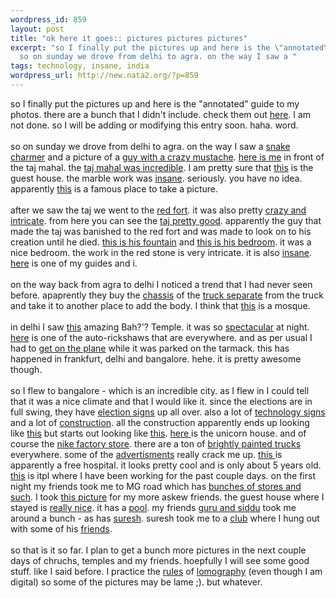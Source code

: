 ```yaml
--- 
wordpress_id: 859
layout: post
title: "ok here it goes:: pictures pictures pictures"
excerpt: "so I finally put the pictures up and here is the \"annotated\" guide to my photos. there are a bunch that I didn't include. check them out here. I am not done. so I will be adding or modifying this entry soon. haha. word. \r\n\
  so on sunday we drove from delhi to agra. on the way I saw a "
tags: technology, insane, india
wordpress_url: http://new.nata2.org/?p=859
---
```

so I finally put the pictures up and here is the "annotated" guide to my photos. there are a bunch that I didn't include. check them out <a href="http://nata2.info/?path=pictures%2Fevents%2F2004%3A05%3A13_india">here</a>. I am not done. so I will be adding or modifying this entry soon. haha. word. <br/><br/>
so on sunday we drove from delhi to agra. on the way I saw a <a href="http://nata2.info/?path=pictures%2Fevents%2F2004%3A05%3A13_india%2Fdelhi_agra&amp;img=IMG_0081.jpg">snake charmer</a> and a picture of a <a href="http://nata2.info/?path=pictures%2Fevents%2F2004%3A05%3A13_india%2Fdelhi_agra&amp;img=IMG_0086.jpg">guy with a crazy mustache</a>. <a href="http://nata2.info/?path=pictures%2Fevents%2F2004%3A05%3A13_india%2Fdelhi_agra&amp;img=IMG_0101.jpg">here is me</a> in front of the taj mahal. the <a href="http://nata2.info/?path=pictures%2Fevents%2F2004%3A05%3A13_india%2Fdelhi_agra&amp;img=IMG_0107.jpg">taj mahal was incredible</a>. I am pretty sure that <a href="http://nata2.info/?path=pictures%2Fevents%2F2004%3A05%3A13_india%2Fdelhi_agra&amp;img=IMG_0109.jpg">this</a> is the guest house. the marble work was <a href="http://nata2.info/?path=pictures%2Fevents%2F2004%3A05%3A13_india%2Fdelhi_agra&amp;img=IMG_0117.jpg">insane</a>. seriously. you have no idea. apparently <a href="http://nata2.info/?path=pictures%2Fevents%2F2004%3A05%3A13_india%2Fdelhi_agra&amp;img=IMG_0124.jpg">this</a> is a famous place to take a picture. <br/><br/>after we saw the taj we went to the <a href="http://nata2.info/?path=pictures%2Fevents%2F2004%3A05%3A13_india%2Fdelhi_agra&amp;img=IMG_0131.jpg">red fort</a>. it was also pretty <a href="http://nata2.info/?path=pictures%2Fevents%2F2004%3A05%3A13_india%2Fdelhi_agra&img=IMG_0135.jpg">crazy and intricate</a>. from here you can see the <a href="http://nata2.info/?path=pictures%2Fevents%2F2004%3A05%3A13_india%2Fdelhi_agra&img=IMG_0147.jpg">taj pretty good</a>. apparently the guy that made the taj was banished to the red fort and was made to look on to his creation until he died. <a href="http://nata2.info/?path=pictures%2Fevents%2F2004%3A05%3A13_india%2Fdelhi_agra&img=IMG_0145.jpg">this is his fountain</a> and <a href="http://nata2.info/?path=pictures%2Fevents%2F2004%3A05%3A13_india%2Fdelhi_agra&img=IMG_0146.jpg">this is his bedroom</a>. it was a nice bedroom. the work in the red stone  is very intricate. it is also <a href="http://nata2.info/?path=pictures%2Fevents%2F2004%3A05%3A13_india%2Fdelhi_agra&img=IMG_0157.jpg">insane</a>.   <a href="http://nata2.info/?path=pictures%2Fevents%2F2004%3A05%3A13_india%2Fdelhi_agra&img=IMG_0162.jpg">here</a> is one of my guides and i. <br/><br/>on the way back from agra to delhi I noticed a trend that I had never seen before. apaprently they buy the <a href="http://nata2.info/?path=pictures%2Fevents%2F2004%3A05%3A13_india%2Fdelhi_agra&img=IMG_0175.jpg">chassis</a> of the <a href="http://nata2.info/?path=pictures%2Fevents%2F2004%3A05%3A13_india%2Fdelhi_agra&img=IMG_0176.jpg">truck separate</a> from the truck and take it to another place to add the body. I think that <a href="http://nata2.info/?path=pictures%2Fevents%2F2004%3A05%3A13_india%2Fdelhi_agra&img=IMG_0179.jpg">this</a> is a mosque. <br/><br/>in delhi I saw <a href="http://nata2.info/?path=pictures%2Fevents%2F2004%3A05%3A13_india%2Fdelhi_agra&img=IMG_0222.jpg">this</a> amazing Bah?'? Temple. it was so <a href="http://nata2.info/?path=pictures%2Fevents%2F2004%3A05%3A13_india%2Fdelhi_agra&img=IMG_0223.jpg">spectacular</a> at night. <a href="http://nata2.info/?path=pictures%2Fevents%2F2004%3A05%3A13_india%2Fdelhi_agra&img=IMG_0227.jpg">here</a> is one of the auto-rickshaws that are everywhere. and as per usual I had to <a href="http://nata2.info/?path=pictures%2Fevents%2F2004%3A05%3A13_india%2Fdelhi_agra&img=IMG_0236.jpg">get on the plane</a> while it was parked on the tarmack. this has happened in frankfurt, delhi and bangalore. hehe. it is pretty awesome though. <br/><br/>so I flew to bangalore - which is an incredible city. as I flew in I could tell that it was a nice climate and that I would like it. since the elections are in full swing, they have <A href="http://nata2.info/?path=pictures%2Fevents%2F2004%3A05%3A13_india%2Fbangalore&img=IMG_0239.jpg">election signs</a> up all over. also a lot of <a href="http://nata2.info/?path=pictures%2Fevents%2F2004%3A05%3A13_india%2Fbangalore&img=IMG_0241.jpg">technology signs</a> and a lot of <a href="http://nata2.info/?path=pictures%2Fevents%2F2004%3A05%3A13_india%2Fbangalore&img=IMG_0242.jpg">construction</a>. all the construction apparently ends up looking like <a href="http://nata2.info/?path=pictures%2Fevents%2F2004%3A05%3A13_india%2Fbangalore&img=IMG_0256.jpg">this</a> but starts out looking like <a href="http://nata2.info/?path=pictures%2Fevents%2F2004%3A05%3A13_india%2Fbangalore&img=IMG_0257.jpg">this</a>. <a href="http://nata2.info/?path=pictures%2Fevents%2F2004%3A05%3A13_india%2Fbangalore&img=IMG_0258.jpg">here </a> is the unicorn house. and of course the <a href="http://nata2.info/?path=pictures%2Fevents%2F2004%3A05%3A13_india%2Fbangalore&img=IMG_0283.jpg">nike  factory store</a>.  there are a ton of <a href="http://nata2.info/?path=pictures%2Fevents%2F2004%3A05%3A13_india%2Fbangalore&img=IMG_0282.jpg">brightly painted trucks</a> everywhere. some of the <a href="http://nata2.info/?path=pictures%2Fevents%2F2004%3A05%3A13_india%2Fbangalore&img=IMG_0298.jpg">advertisments</a> really crack me up. <a href="http://nata2.info/?path=pictures%2Fevents%2F2004%3A05%3A13_india%2Fbangalore&img=IMG_0307.jpg">this </a> is apparently a free hospital. it looks pretty cool and is only  about 5 years old. <a href="http://nata2.info/?path=pictures%2Fevents%2F2004%3A05%3A13_india%2Fbangalore&img=IMG_0310.jpg">this</a> is itpl where I have been working for the past couple days. on the first night my friends took me to MG road which has <a href="http://nata2.info/?path=pictures%2Fevents%2F2004%3A05%3A13_india%2Fbangalore&img=IMG_0311.jpg">bunches of stores and such</a>. I took <a href="http://nata2.info/?path=pictures%2Fevents%2F2004%3A05%3A13_india%2Fbangalore&img=IMG_0345.jpg">this picture</a> for my more askew friends. the guest house where I stayed is <a href="http://nata2.info/?path=pictures%2Fevents%2F2004%3A05%3A13_india%2Fbangalore&img=STE_0316.jpg">really nice</a>. it has a <a href="http://nata2.info/?path=pictures%2Fevents%2F2004%3A05%3A13_india%2Fbangalore&img=IMG_0346.jpg">pool</a>.   my friends <a href="http://nata2.info/?path=pictures%2Fevents%2F2004%3A05%3A13_india%2Fbangalore&img=IMG_0349.jpg">guru and siddu</a> took me around a bunch - as has <a href="http://nata2.info/?path=pictures%2Fevents%2F2004%3A05%3A13_india%2Fbangalore&img=IMG_0355.jpg">suresh</a>.  suresh took me to a <a href="http://nata2.info/?path=pictures%2Fevents%2F2004%3A05%3A13_india%2Fbangalore&img=IMG_0354.jpg">club</a> where I hung out with some of his <a href="http://nata2.info/?path=pictures%2Fevents%2F2004%3A05%3A13_india%2Fbangalore&img=IMG_0353.jpg">friends</a>.<br/><br/>so that is it so far. I plan to get a bunch more pictures in the next couple days of chruchs, temples and my friends. hoepfully I will see some good stuff. like I said before. I practice the <a href="http://www.lomography.com/content/about/rules/">rules</a> of <a href="http://www.lomography.com/">lomography</a> (even though I am digital) so some of the pictures may be lame ;). but whatever. 
